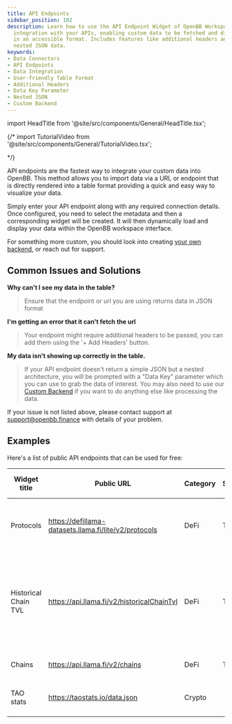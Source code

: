 ```yaml
---
title: API Endpoints
sidebar_position: 102
description: Learn how to use the API Endpoint Widget of OpenBB Workspace for seamless
  integration with your APIs, enabling custom data to be fetched and displayed
  in an accessible format. Includes features like additional headers and addressing
  nested JSON data.
keywords:
- Data Connectors
- API Endpoints
- Data Integration
- User-friendly Table Format
- Additional Headers
- Data Key Parameter
- Nested JSON
- Custom Backend
---
```


import HeadTitle from '@site/src/components/General/HeadTitle.tsx';

<HeadTitle title="API Endpoint | OpenBB Workspace Docs" />

{/* import TutorialVideo from '@site/src/components/General/TutorialVideo.tsx';

<TutorialVideo
  youtubeLink="https://www.youtube.com/embed/gX63rYzqpL0?si=74No_7LgG2gYwnDg"
  videoLegend="Short introduction to adding a single widget"
/> */}

API endpoints are the fastest way to integrate your custom data into OpenBB. This method allows you to import data via a URL or endpoint that is directly rendered into a table format providing a quick and easy way to visualize your data.

Simply enter your API endpoint along with any required connection details. Once configured, you need to select the metadata and then a corresponding widget will be created. It will then dynamically load and display your data within the OpenBB workspace interface.

For something more custom, you should look into creating [your own backend](/workspace/custom-backend), or reach out for support.

## Common Issues and Solutions

**Why can't I see my data in the table?**
> Ensure that the endpoint or url you are using returns data in JSON format

**I'm getting an error that it can't fetch the url**
> Your endpoint might require additional headers to be passed, you can add them using the '+ Add Headers' button.

**My data isn't showing up correctly in the table.**
> If your API endpoint doesn't return a simple JSON but a nested architecture, you will be prompted with a "Data Key" parameter which you can use to grab the data of interest.
> You may also need to use our [Custom Backend](/workspace/custom-backend) if you want to do anything else like processing the data.

If your issue is not listed above, please contact support at [support@openbb.finance](mailto:support@openbb.finance) with details of your problem.

## Examples

Here's a list of public API endpoints that can be used for free:

| Widget title | Public URL | Category | Subcategory | Source | Description | Add to Pro |
| -------- | ------- | -------- | ------- | -------- | ------- | ------- |
| Protocols | https://defillama-datasets.llama.fi/lite/v2/protocols | DeFi | TVL | DefiLLama | List of all protocols on DefiLlama along with their TVL | <a href="https://pro.openbb.co/app/data-connectors?modal=data-connectors&dcTab=single&endpoint=https://defillama-datasets.llama.fi/lite/v2/protocols&name=Protocols" target="_blank"> <button className="_btn text-xs">Add</button> </a> |
| Historical Chain TVL | https://api.llama.fi/v2/historicalChainTvl | DeFi | TVL | DefiLLama | Get historical TVL (excludes liquid staking and double counted tvl) on DeFi on all chains | <a href="https://pro.openbb.co/app/data-connectors?modal=data-connectors&dcTab=single&endpoint=https://api.llama.fi/v2/historicalChainTvl&name=Historical Chain TVL" target="_blank"> <button className="_btn text-xs">Add</button> </a> |
| Chains | https://api.llama.fi/v2/chains | DeFi | TVL | DefiLLama | Get current TVL of all chains | <a href="https://pro.openbb.co/app/data-connectors?modal=data-connectors&dcTab=single&endpoint=https://api.llama.fi/v2/chains&name=Chains" target="_blank"> <button className="_btn text-xs">Add</button> </a> |
| TAO stats | https://taostats.io/data.json | Crypto | | Tao | Latest $TAO token and subnet information | <a href="https://pro.openbb.co/app/data-connectors?modal=data-connectors&dcTab=single&endpoint=https://taostats.io/data.json&name=TAO stats" target="_blank"> <button className="_btn text-xs">Add</button> </a> |
